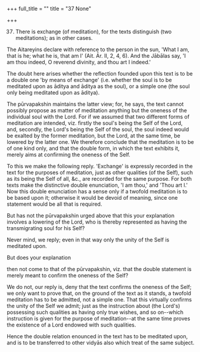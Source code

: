 +++
full_title = ""
title = "37 None"

+++




37. There is exchange (of meditation), for the texts distinguish (two meditations); as in other cases.

The Aitareyins declare with reference to the person in the sun, 'What I am, that is he; what he is, that am I' (Ait. Ār. II, 2, 4, 6). And the Jābālas say, 'I am thou indeed, O reverend divinity, and thou art I indeed.'

The doubt here arises whether the reflection founded upon this text is to be a double one 'by means of exchange' (i.e. whether the soul is to be meditated upon as āditya and āditya as the soul), or a simple one (the soul only being meditated upon as āditya).

The pūrvapakshin maintains the latter view; for, he says, the text cannot possibly propose as matter of meditation anything but the oneness of the individual soul with the Lord. For if we assumed that two different forms of meditation are intended, viz. firstly the soul's being the Self of the Lord, and, secondly, the Lord's being the Self of the soul, the soul indeed would be exalted by the former meditation, but the Lord, at the same time, be lowered by the latter one. We therefore conclude that the meditation is to be of one kind only, and that the double form, in which the text exhibits it, merely aims at confirming the oneness of the Self.

To this we make the following reply. 'Exchange' is expressly recorded in the text for the purposes of meditation, just as other qualities (of the Self), such as its being the Self of all, &c., are recorded for the same purpose. For both texts make the distinctive double enunciation, 'I am thou,' and 'Thou art I.' Now this double enunciation has a sense only if a twofold meditation is to be based upon it; otherwise it would be devoid of meaning, since one statement would be all that is required.

But has not the pūrvapakshin urged above that this your explanation involves a lowering of the Lord, who is thereby represented as having the transmigrating soul for his Self?

Never mind, we reply; even in that way only the unity of the Self is meditated upon.

But does your explanation

then not come to that of the pūrvapakshin, viz. that the double statement is merely meant to confirm the oneness of the Self?

We do not, our reply is, deny that the text confirms the oneness of the Self; we only want to prove that, on the ground of the text as it stands, a twofold meditation has to be admitted, not a simple one. That this virtually confirms the unity of the Self we admit; just as the instruction about (the Lord's) possessing such qualities as having only true wishes, and so on--which instruction is given for the purpose of meditation--at the same time proves the existence of a Lord endowed with such qualities.

Hence the double relation enounced in the text has to be meditated upon, and is to be transferred to other vidyās also which treat of the same subject.

